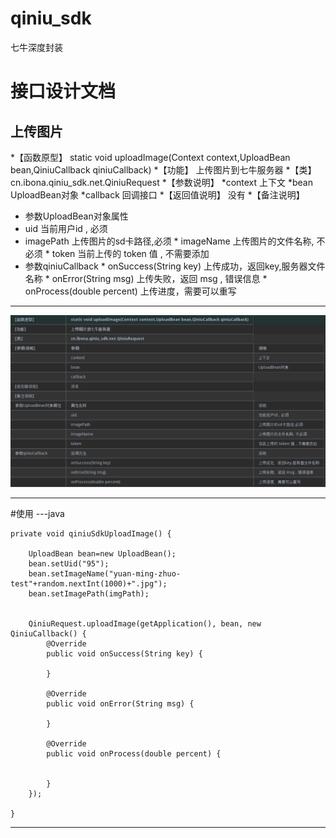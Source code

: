 # qiniu_sdk
  七牛深度封装

# 接口设计文档
  
 
  ## 上传图片
  
  *【函数原型】 static void uploadImage(Context context,UploadBean bean,QiniuCallback qiniuCallback)
  *【功能】 上传图片到七牛服务器
  *【类】 cn.ibona.qiniu_sdk.net.QiniuRequest
  *【参数说明】 
  *context   上下文
  *bean     UploadBean对象
  *callback 回调接口
  *【返回值说明】 没有
  *【备注说明】     
  * 参数UploadBean对象属性
   *  uid         当前用户id , 必须
   *  imagePath   上传图片的sd卡路径,必须
    * imageName   上传图片的文件名称, 不必须
     * token  当前上传的 token 值 , 不需要添加
   * 参数qiniuCallback 
    * onSuccess(String key)      上传成功，返回key,服务器文件名称
    * onError(String msg)        上传失败，返回 msg , 错误信息
    * onProcess(double percent)  上传进度，需要可以重写
    
---
![Image](https://github.com/LABELNET/qiniu_sdk/blob/master/%E6%8E%A5%E5%8F%A3%E8%AE%BE%E8%AE%A1%E5%8E%9F%E5%9E%8B.png?raw=true)

---

#使用
 ---java
 
    private void qiniuSdkUploadImage() {

        UploadBean bean=new UploadBean();
        bean.setUid("95");
        bean.setImageName("yuan-ming-zhuo-test"+random.nextInt(1000)+".jpg");
        bean.setImagePath(imgPath);


        QiniuRequest.uploadImage(getApplication(), bean, new QiniuCallback() {
            @Override
            public void onSuccess(String key) {

            }

            @Override
            public void onError(String msg) {
 
            }

            @Override
            public void onProcess(double percent) {


            }
        });

    }
 ---
      
      
  
  
  
  
